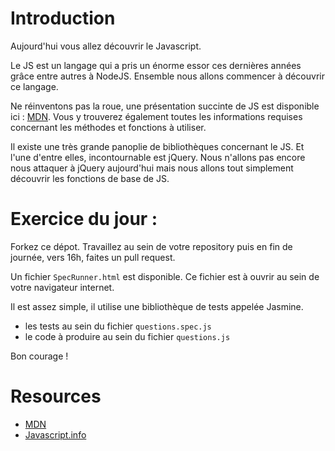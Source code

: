 # Introduction

Aujourd'hui vous allez découvrir le Javascript.

Le JS est un langage qui a pris un énorme essor ces dernières années grâce entre autres à NodeJS. 
Ensemble nous allons commencer à découvrir ce langage. 

Ne réinventons pas la roue, une présentation succinte de JS est disponible ici : [MDN](https://developer.mozilla.org/fr/docs/Web/JavaScript).
Vous y trouverez également toutes les informations requises concernant les méthodes et fonctions à utiliser. 

Il existe une très grande panoplie de bibliothèques concernant le JS. Et l'une d'entre elles, incontournable est jQuery.
Nous n'allons pas encore nous attaquer à jQuery aujourd'hui mais nous allons tout simplement découvrir les fonctions de base de JS. 

# Exercice du jour :
Forkez ce dépot. 
Travaillez au sein de votre repository puis en fin de journée, vers 16h, faites un pull request.

Un fichier `SpecRunner.html` est disponible. 
Ce fichier est à ouvrir au sein de votre navigateur internet. 

Il est assez simple, il utilise une bibliothèque de tests appelée Jasmine. 
 * les tests au sein du fichier `questions.spec.js`
 * le code à produire au sein du fichier `questions.js`


Bon courage !

# Resources
* [MDN](https://developer.mozilla.org/fr/docs/Web/JavaScript)
* [Javascript.info](https://javascript.info/)
